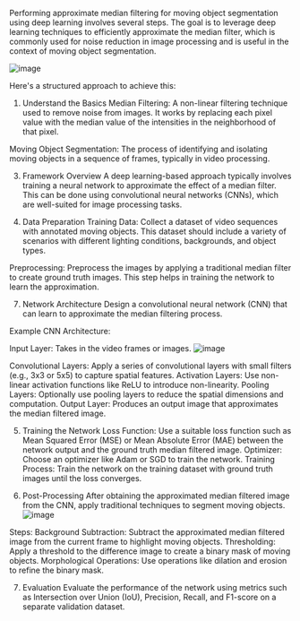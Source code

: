 Performing approximate median filtering for moving object segmentation using deep learning involves several steps.
The goal is to leverage deep learning techniques to efficiently approximate the median filter,
which is commonly used for noise reduction in image processing and is useful in the context of moving object segmentation.


![image](https://github.com/ketanpreet/Approximation-Median-Filter/assets/162333255/97379f81-a233-44ee-aa79-025460b61a1e)

Here's a structured approach to achieve this:

1. Understand the Basics
Median Filtering: A non-linear filtering technique used to remove noise from images.
It works by replacing each pixel value with the median value of the intensities in the neighborhood of that pixel.

Moving Object Segmentation: The process of identifying and isolating moving objects in a sequence of frames, typically in video processing.

3. Framework Overview
A deep learning-based approach typically involves training a neural network to approximate the effect of a median filter.
This can be done using convolutional neural networks (CNNs), which are well-suited for image processing tasks.

5. Data Preparation
Training Data: Collect a dataset of video sequences with annotated moving objects.
This dataset should include a variety of scenarios with different lighting conditions, backgrounds, and object types.

Preprocessing: Preprocess the images by applying a traditional median filter to create ground truth images. 
This step helps in training the network to learn the approximation.


7. Network Architecture
Design a convolutional neural network (CNN) that can learn to approximate the median filtering process.

Example CNN Architecture:

Input Layer: Takes in the video frames or images.
![image](https://github.com/ketanpreet/Approximation-Median-Filter/assets/162333255/17322253-2311-4090-b5ff-0d88e737e7c9)

Convolutional Layers: Apply a series of convolutional layers with small filters (e.g., 3x3 or 5x5) to capture spatial features.
Activation Layers: Use non-linear activation functions like ReLU to introduce non-linearity.
Pooling Layers: Optionally use pooling layers to reduce the spatial dimensions and computation.
Output Layer: Produces an output image that approximates the median filtered image.

5. Training the Network
Loss Function: Use a suitable loss function such as Mean Squared Error (MSE) or Mean Absolute Error (MAE) between the network output and the ground truth median filtered image.
Optimizer: Choose an optimizer like Adam or SGD to train the network.
Training Process: Train the network on the training dataset with ground truth images until the loss converges.

7. Post-Processing
After obtaining the approximated median filtered image from the CNN, apply traditional techniques to segment moving objects.
![image](https://github.com/ketanpreet/Approximation-Median-Filter/assets/162333255/1853ef18-df32-4509-8b12-5a4ce838ea0b)

Steps:
Background Subtraction: Subtract the approximated median filtered image from the current frame to highlight moving objects.
Thresholding: Apply a threshold to the difference image to create a binary mask of moving objects.
Morphological Operations: Use operations like dilation and erosion to refine the binary mask.

7. Evaluation
Evaluate the performance of the network using metrics such as Intersection over Union (IoU), Precision, Recall, and F1-score on a separate validation dataset.
